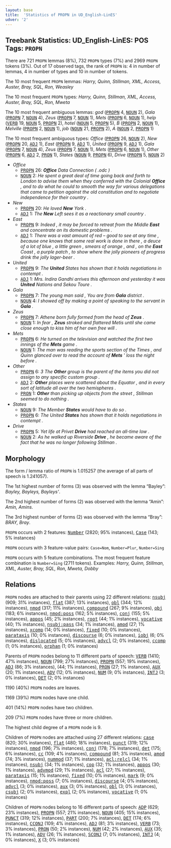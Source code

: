 ```yaml
---
layout: base
title:  'Statistics of PROPN in UD_English-LinES'
udver: '2'
---
```


## Treebank Statistics: UD_English-LinES: POS Tags: `PROPN`

There are 721 `PROPN` lemmas (8%), 732 `PROPN` types (7%) and 2969 `PROPN` tokens (3%).
Out of 17 observed tags, the rank of `PROPN` is: 4 in number of lemmas, 4 in number of types and 10 in number of tokens.

The 10 most frequent `PROPN` lemmas: <em>Harry, Quinn, Stillman, XML, Access, Auster, Bray, SQL, Ron, Weasley</em>

The 10 most frequent `PROPN` types:  <em>Harry, Quinn, Stillman, XML, Access, Auster, Bray, SQL, Ron, Mweta</em>

The 10 most frequent ambiguous lemmas: <em>god</em> (<tt><a href="en_lines-pos-PROPN.html">PROPN</a></tt> 4, <tt><a href="en_lines-pos-NOUN.html">NOUN</a></tt> 2), <em>Gala</em> (<tt><a href="en_lines-pos-PROPN.html">PROPN</a></tt> 7, <tt><a href="en_lines-pos-NOUN.html">NOUN</a></tt> 4), <em>Zeus</em> (<tt><a href="en_lines-pos-PROPN.html">PROPN</a></tt> 7, <tt><a href="en_lines-pos-NOUN.html">NOUN</a></tt> 1), <em>Mets</em> (<tt><a href="en_lines-pos-PROPN.html">PROPN</a></tt> 6, <tt><a href="en_lines-pos-NOUN.html">NOUN</a></tt> 1), <em>help</em> (<tt><a href="en_lines-pos-VERB.html">VERB</a></tt> 19, <tt><a href="en_lines-pos-NOUN.html">NOUN</a></tt> 5, <tt><a href="en_lines-pos-PROPN.html">PROPN</a></tt> 2), <em>hotel</em> (<tt><a href="en_lines-pos-NOUN.html">NOUN</a></tt> 5, <tt><a href="en_lines-pos-PROPN.html">PROPN</a></tt> 5), <em>B</em> (<tt><a href="en_lines-pos-PROPN.html">PROPN</a></tt> 2, <tt><a href="en_lines-pos-NOUN.html">NOUN</a></tt> 1), <em>Melville</em> (<tt><a href="en_lines-pos-PROPN.html">PROPN</a></tt> 2, <tt><a href="en_lines-pos-NOUN.html">NOUN</a></tt> 1), <em>job</em> (<tt><a href="en_lines-pos-NOUN.html">NOUN</a></tt> 21, <tt><a href="en_lines-pos-PROPN.html">PROPN</a></tt> 2), <em>A</em> (<tt><a href="en_lines-pos-NOUN.html">NOUN</a></tt> 2, <tt><a href="en_lines-pos-PROPN.html">PROPN</a></tt> 1)

The 10 most frequent ambiguous types:  <em>Office</em> (<tt><a href="en_lines-pos-PROPN.html">PROPN</a></tt> 26, <tt><a href="en_lines-pos-NOUN.html">NOUN</a></tt> 2), <em>New</em> (<tt><a href="en_lines-pos-PROPN.html">PROPN</a></tt> 20, <tt><a href="en_lines-pos-ADJ.html">ADJ</a></tt> 1), <em>East</em> (<tt><a href="en_lines-pos-PROPN.html">PROPN</a></tt> 9, <tt><a href="en_lines-pos-ADJ.html">ADJ</a></tt> 1), <em>United</em> (<tt><a href="en_lines-pos-PROPN.html">PROPN</a></tt> 9, <tt><a href="en_lines-pos-ADJ.html">ADJ</a></tt> 1), <em>Gala</em> (<tt><a href="en_lines-pos-PROPN.html">PROPN</a></tt> 7, <tt><a href="en_lines-pos-NOUN.html">NOUN</a></tt> 4), <em>Zeus</em> (<tt><a href="en_lines-pos-PROPN.html">PROPN</a></tt> 7, <tt><a href="en_lines-pos-NOUN.html">NOUN</a></tt> 1), <em>Mets</em> (<tt><a href="en_lines-pos-PROPN.html">PROPN</a></tt> 6, <tt><a href="en_lines-pos-NOUN.html">NOUN</a></tt> 1), <em>Other</em> (<tt><a href="en_lines-pos-PROPN.html">PROPN</a></tt> 6, <tt><a href="en_lines-pos-ADJ.html">ADJ</a></tt> 2, <tt><a href="en_lines-pos-PRON.html">PRON</a></tt> 1), <em>States</em> (<tt><a href="en_lines-pos-NOUN.html">NOUN</a></tt> 9, <tt><a href="en_lines-pos-PROPN.html">PROPN</a></tt> 6), <em>Drive</em> (<tt><a href="en_lines-pos-PROPN.html">PROPN</a></tt> 5, <tt><a href="en_lines-pos-NOUN.html">NOUN</a></tt> 2)


* <em>Office</em>
  * <tt><a href="en_lines-pos-PROPN.html">PROPN</a></tt> 26: <em><b>Office</b> Data Connection ( .odc )</em>
  * <tt><a href="en_lines-pos-NOUN.html">NOUN</a></tt> 2: <em>He spent a great deal of time going back and forth to London to advise them when they conferred with the Colonial <b>Office</b> , and to do what he could to smooth the way for various delegations that came to petition against the old constitution and to negotiate independence for their country .</em>
* <em>New</em>
  * <tt><a href="en_lines-pos-PROPN.html">PROPN</a></tt> 20: <em>He loved <b>New</b> York .</em>
  * <tt><a href="en_lines-pos-ADJ.html">ADJ</a></tt> 1: <em>The <b>New</b> Left sees it as a reactionary small country .</em>
* <em>East</em>
  * <tt><a href="en_lines-pos-PROPN.html">PROPN</a></tt> 9: <em>Indeed , it may be forced to retreat from the Middle <b>East</b> and concentrate on its domestic problems .</em>
  * <tt><a href="en_lines-pos-ADJ.html">ADJ</a></tt> 1: <em>There was a vast amount of red – good to see at any time , because one knows that some real work is done in there , a deuce of a lot of blue , a little green , smears of orange , and , on the <b>East</b> Coast , a purple patch , to show where the jolly pioneers of progress drink the jolly lager-beer .</em>
* <em>United</em>
  * <tt><a href="en_lines-pos-PROPN.html">PROPN</a></tt> 9: <em>The <b>United</b> States has shown that it holds negotiations in contempt .</em>
  * <tt><a href="en_lines-pos-ADJ.html">ADJ</a></tt> 1: <em>Mrs. Indira Gandhi arrives this afternoon and yesterday it was <b>United</b> Nations and Sekou Toure .</em>
* <em>Gala</em>
  * <tt><a href="en_lines-pos-PROPN.html">PROPN</a></tt> 7: <em>The young man said , You are from <b>Gala</b> district .</em>
  * <tt><a href="en_lines-pos-NOUN.html">NOUN</a></tt> 4: <em>I showed off by making a point of speaking to the servant in <b>Gala</b> .</em>
* <em>Zeus</em>
  * <tt><a href="en_lines-pos-PROPN.html">PROPN</a></tt> 7: <em>Athene born fully formed from the head of <b>Zeus</b> .</em>
  * <tt><a href="en_lines-pos-NOUN.html">NOUN</a></tt> 1: <em>In fear , <b>Zeus</b> stroked and flattered Metis until she came close enough to kiss him of her own free will .</em>
* <em>Mets</em>
  * <tt><a href="en_lines-pos-PROPN.html">PROPN</a></tt> 6: <em>He turned on the television and watched the first two innings of the <b>Mets</b> game .</em>
  * <tt><a href="en_lines-pos-NOUN.html">NOUN</a></tt> 1: <em>The man was reading the sports section of the Times , and Quinn glanced over to read the account of <b>Mets</b> ' loss the night before .</em>
* <em>Other</em>
  * <tt><a href="en_lines-pos-PROPN.html">PROPN</a></tt> 6: <em>3 The <b>Other</b> group is the parent of the items you did not assign to any specific custom group .</em>
  * <tt><a href="en_lines-pos-ADJ.html">ADJ</a></tt> 2: <em><b>Other</b> places were scattered about the Equator , and in every sort of latitude all over the two hemispheres .</em>
  * <tt><a href="en_lines-pos-PRON.html">PRON</a></tt> 1: <em><b>Other</b> than picking up objects from the street , Stillman seemed to do nothing .</em>
* <em>States</em>
  * <tt><a href="en_lines-pos-NOUN.html">NOUN</a></tt> 9: <em>The Member <b>States</b> would have to do so .</em>
  * <tt><a href="en_lines-pos-PROPN.html">PROPN</a></tt> 6: <em>The United <b>States</b> has shown that it holds negotiations in contempt .</em>
* <em>Drive</em>
  * <tt><a href="en_lines-pos-PROPN.html">PROPN</a></tt> 5: <em>Yet life at Privet <b>Drive</b> had reached an all-time low .</em>
  * <tt><a href="en_lines-pos-NOUN.html">NOUN</a></tt> 2: <em>As he walked up Riverside <b>Drive</b> , he became aware of the fact that he was no longer following Stillman .</em>

## Morphology

The form / lemma ratio of `PROPN` is 1.015257 (the average of all parts of speech is 1.241057).

The 1st highest number of forms (3) was observed with the lemma “Bayley”: <em>Bayley, Bayleys, Bayleys'</em>.

The 2nd highest number of forms (2) was observed with the lemma “Amin”: <em>Amin, Amins</em>.

The 3rd highest number of forms (2) was observed with the lemma “Bray”: <em>BRAY, Bray</em>.

`PROPN` occurs with 2 features: <tt><a href="en_lines-feat-Number.html">Number</a></tt> (2820; 95% instances), <tt><a href="en_lines-feat-Case.html">Case</a></tt> (143; 5% instances)

`PROPN` occurs with 3 feature-value pairs: `Case=Nom`, `Number=Plur`, `Number=Sing`

`PROPN` occurs with 5 feature combinations.
The most frequent feature combination is `Number=Sing` (2711 tokens).
Examples: <em>Harry, Quinn, Stillman, XML, Auster, Bray, SQL, Ron, Mweta, Dobby</em>


## Relations

`PROPN` nodes are attached to their parents using 22 different relations: <tt><a href="en_lines-dep-nsubj.html">nsubj</a></tt> (909; 31% instances), <tt><a href="en_lines-dep-flat.html">flat</a></tt> (387; 13% instances), <tt><a href="en_lines-dep-obl.html">obl</a></tt> (344; 12% instances), <tt><a href="en_lines-dep-nmod.html">nmod</a></tt> (317; 11% instances), <tt><a href="en_lines-dep-compound.html">compound</a></tt> (267; 9% instances), <tt><a href="en_lines-dep-obj.html">obj</a></tt> (183; 6% instances), <tt><a href="en_lines-dep-nmod-poss.html">nmod:poss</a></tt> (162; 5% instances), <tt><a href="en_lines-dep-conj.html">conj</a></tt> (155; 5% instances), <tt><a href="en_lines-dep-appos.html">appos</a></tt> (45; 2% instances), <tt><a href="en_lines-dep-root.html">root</a></tt> (44; 1% instances), <tt><a href="en_lines-dep-vocative.html">vocative</a></tt> (40; 1% instances), <tt><a href="en_lines-dep-nsubj-pass.html">nsubj:pass</a></tt> (34; 1% instances), <tt><a href="en_lines-dep-amod.html">amod</a></tt> (27; 1% instances), <tt><a href="en_lines-dep-xcomp.html">xcomp</a></tt> (14; 0% instances), <tt><a href="en_lines-dep-fixed.html">fixed</a></tt> (10; 0% instances), <tt><a href="en_lines-dep-parataxis.html">parataxis</a></tt> (10; 0% instances), <tt><a href="en_lines-dep-discourse.html">discourse</a></tt> (6; 0% instances), <tt><a href="en_lines-dep-iobj.html">iobj</a></tt> (6; 0% instances), <tt><a href="en_lines-dep-dislocated.html">dislocated</a></tt> (5; 0% instances), <tt><a href="en_lines-dep-advcl.html">advcl</a></tt> (2; 0% instances), <tt><a href="en_lines-dep-ccomp.html">ccomp</a></tt> (1; 0% instances), <tt><a href="en_lines-dep-orphan.html">orphan</a></tt> (1; 0% instances)

Parents of `PROPN` nodes belong to 11 different parts of speech: <tt><a href="en_lines-pos-VERB.html">VERB</a></tt> (1410; 47% instances), <tt><a href="en_lines-pos-NOUN.html">NOUN</a></tt> (799; 27% instances), <tt><a href="en_lines-pos-PROPN.html">PROPN</a></tt> (557; 19% instances), <tt><a href="en_lines-pos-ADJ.html">ADJ</a></tt> (86; 3% instances),  (44; 1% instances), <tt><a href="en_lines-pos-PRON.html">PRON</a></tt> (27; 1% instances), <tt><a href="en_lines-pos-AUX.html">AUX</a></tt> (20; 1% instances), <tt><a href="en_lines-pos-ADV.html">ADV</a></tt> (12; 0% instances), <tt><a href="en_lines-pos-NUM.html">NUM</a></tt> (9; 0% instances), <tt><a href="en_lines-pos-INTJ.html">INTJ</a></tt> (3; 0% instances), <tt><a href="en_lines-pos-DET.html">DET</a></tt> (2; 0% instances)

1190 (40%) `PROPN` nodes are leaves.

1169 (39%) `PROPN` nodes have one child.

401 (14%) `PROPN` nodes have two children.

209 (7%) `PROPN` nodes have three or more children.

The highest child degree of a `PROPN` node is 9.

Children of `PROPN` nodes are attached using 27 different relations: <tt><a href="en_lines-dep-case.html">case</a></tt> (820; 30% instances), <tt><a href="en_lines-dep-flat.html">flat</a></tt> (480; 18% instances), <tt><a href="en_lines-dep-punct.html">punct</a></tt> (319; 12% instances), <tt><a href="en_lines-dep-nmod.html">nmod</a></tt> (196; 7% instances), <tt><a href="en_lines-dep-conj.html">conj</a></tt> (178; 7% instances), <tt><a href="en_lines-dep-det.html">det</a></tt> (175; 6% instances), <tt><a href="en_lines-dep-cc.html">cc</a></tt> (109; 4% instances), <tt><a href="en_lines-dep-compound.html">compound</a></tt> (81; 3% instances), <tt><a href="en_lines-dep-amod.html">amod</a></tt> (74; 3% instances), <tt><a href="en_lines-dep-nummod.html">nummod</a></tt> (37; 1% instances), <tt><a href="en_lines-dep-acl-relcl.html">acl:relcl</a></tt> (34; 1% instances), <tt><a href="en_lines-dep-nsubj.html">nsubj</a></tt> (34; 1% instances), <tt><a href="en_lines-dep-cop.html">cop</a></tt> (32; 1% instances), <tt><a href="en_lines-dep-appos.html">appos</a></tt> (30; 1% instances), <tt><a href="en_lines-dep-advmod.html">advmod</a></tt> (29; 1% instances), <tt><a href="en_lines-dep-acl.html">acl</a></tt> (27; 1% instances), <tt><a href="en_lines-dep-parataxis.html">parataxis</a></tt> (15; 1% instances), <tt><a href="en_lines-dep-fixed.html">fixed</a></tt> (10; 0% instances), <tt><a href="en_lines-dep-mark.html">mark</a></tt> (9; 0% instances), <tt><a href="en_lines-dep-nmod-poss.html">nmod:poss</a></tt> (7; 0% instances), <tt><a href="en_lines-dep-discourse.html">discourse</a></tt> (4; 0% instances), <tt><a href="en_lines-dep-advcl.html">advcl</a></tt> (3; 0% instances), <tt><a href="en_lines-dep-aux.html">aux</a></tt> (3; 0% instances), <tt><a href="en_lines-dep-obl.html">obl</a></tt> (3; 0% instances), <tt><a href="en_lines-dep-csubj.html">csubj</a></tt> (2; 0% instances), <tt><a href="en_lines-dep-expl.html">expl</a></tt> (2; 0% instances), <tt><a href="en_lines-dep-vocative.html">vocative</a></tt> (1; 0% instances)

Children of `PROPN` nodes belong to 16 different parts of speech: <tt><a href="en_lines-pos-ADP.html">ADP</a></tt> (629; 23% instances), <tt><a href="en_lines-pos-PROPN.html">PROPN</a></tt> (557; 21% instances), <tt><a href="en_lines-pos-NOUN.html">NOUN</a></tt> (405; 15% instances), <tt><a href="en_lines-pos-PUNCT.html">PUNCT</a></tt> (319; 12% instances), <tt><a href="en_lines-pos-PART.html">PART</a></tt> (200; 7% instances), <tt><a href="en_lines-pos-DET.html">DET</a></tt> (174; 6% instances), <tt><a href="en_lines-pos-CCONJ.html">CCONJ</a></tt> (109; 4% instances), <tt><a href="en_lines-pos-ADJ.html">ADJ</a></tt> (81; 3% instances), <tt><a href="en_lines-pos-VERB.html">VERB</a></tt> (73; 3% instances), <tt><a href="en_lines-pos-PRON.html">PRON</a></tt> (50; 2% instances), <tt><a href="en_lines-pos-NUM.html">NUM</a></tt> (42; 2% instances), <tt><a href="en_lines-pos-AUX.html">AUX</a></tt> (35; 1% instances), <tt><a href="en_lines-pos-ADV.html">ADV</a></tt> (26; 1% instances), <tt><a href="en_lines-pos-SCONJ.html">SCONJ</a></tt> (7; 0% instances), <tt><a href="en_lines-pos-INTJ.html">INTJ</a></tt> (4; 0% instances), <tt><a href="en_lines-pos-X.html">X</a></tt> (3; 0% instances)

